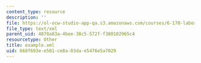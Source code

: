 ```yaml
---
content_type: resource
description: ''
file: https://ol-ocw-studio-app-qa.s3.amazonaws.com/courses/6-170-laboratory-in-software-engineering-fall-2005/668f693ee501ce8a03dae5476e5a7029_example.xml
file_type: text/xml
parent_uid: 4878a83a-4bee-38c5-572f-f380102965c4
resourcetype: Other
title: example.xml
uid: 668f693e-e501-ce8a-03da-e5476e5a7029
---
```

